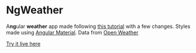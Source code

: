 # NgWeather

A**ng**ular **weather** app made following [this tutorial](https://zoaibkhan.com/blog/rxjs-in-angular-creating-a-weather-app/) with a few changes.
Styles made using [Angular Material](https://material.angular.io/).
Data from [Open Weather](https://openweathermap.org/)

[Try it live here](https://vandelvan.github.io/ngWeather)
